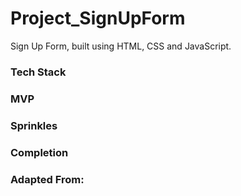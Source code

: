 # Project_SignUpForm
Sign Up Form, built using HTML, CSS and JavaScript.

### Tech Stack

### MVP

### Sprinkles

### Completion

### Adapted From:
